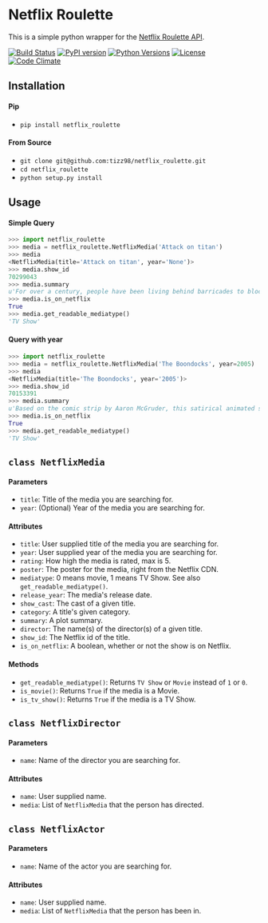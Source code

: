# Netflix Roulette
This is a simple python wrapper for the [Netflix Roulette API](http://netflixroulette.net/api/).

[![Build Status](https://travis-ci.org/tizz98/netflix_roulette.svg?branch=master)](https://travis-ci.org/tizz98/netflix_roulette)
[![PyPI version](https://img.shields.io/pypi/v/netflix_roulette.svg)](https://pypi.python.org/pypi/netflix_roulette)
[![Python Versions](https://img.shields.io/pypi/pyversions/netflix_roulette.svg)](https://pypi.python.org/pypi/netflix_roulette)
[![License](https://img.shields.io/pypi/l/netflix_roulette.svg)](https://github.com/tizz98/netflix_roulette/blob/master/LICENSE.md)
[![Code Climate](https://codeclimate.com/github/tizz98/netflix_roulette/badges/gpa.svg)](https://codeclimate.com/github/tizz98/netflix_roulette)

## Installation
#### Pip
- `pip install netflix_roulette`

#### From Source
- `git clone git@github.com:tizz98/netflix_roulette.git`
- `cd netflix_roulette`
- `python setup.py install`

## Usage
#### Simple Query
```python
>>> import netflix_roulette
>>> media = netflix_roulette.NetflixMedia('Attack on titan')
>>> media
<NetflixMedia(title='Attack on titan', year='None')>
>>> media.show_id
70299043
>>> media.summary
u'For over a century, people have been living behind barricades to block out the giant Titans that threaten to destroy the human race. When a Titan destroys his hometown, young Eren Yeager becomes determined to fight back.'
>>> media.is_on_netflix
True
>>> media.get_readable_mediatype()
'TV Show'
```

#### Query with year
```python
>>> import netflix_roulette
>>> media = netflix_roulette.NetflixMedia('The Boondocks', year=2005)
>>> media
<NetflixMedia(title='The Boondocks', year='2005')>
>>> media.show_id
70153391
>>> media.summary
u'Based on the comic strip by Aaron McGruder, this satirical animated series follows the socially conscious misadventures of Huey Freeman, a preternaturally smart 10-year-old who relocates from inner-city Chicago to the suburbs.'
>>> media.is_on_netflix
True
>>> media.get_readable_mediatype()
'TV Show'
```

## `class NetflixMedia`

#### Parameters
- `title`: Title of the media you are searching for.
- `year`: (Optional) Year of the media you are searching for.

#### Attributes
- `title`: User supplied title of the media you are searching for.
- `year`: User supplied year of the media you are searching for.
- `rating`: How high the media is rated, max is 5.
- `poster`: The poster for the media, right from the Netflix CDN.
- `mediatype`: 0 means movie, 1 means TV Show. See also `get_readable_mediatype()`.
- `release_year`: The media's release date.
- `show_cast`: The cast of a given title.
- `category`: A title's given category.
- `summary`: A plot summary.
- `director`: The name(s) of the director(s) of a given title.
- `show_id`: The Netflix id of the title.
- `is_on_netflix`: A boolean, whether or not the show is on Netflix.

#### Methods
- `get_readable_mediatype()`: Returns `TV Show` or `Movie` instead of `1` or `0`.
- `is_movie()`: Returns `True` if the media is a Movie.
- `is_tv_show()`: Returns `True` if the media is a TV Show.


## `class NetflixDirector`

#### Parameters
- `name`: Name of the director you are searching for.

#### Attributes
- `name`: User supplied name.
- `media`: List of `NetflixMedia` that the person has directed.


## `class NetflixActor`

#### Parameters
- `name`: Name of the actor you are searching for.

#### Attributes
- `name`: User supplied name.
- `media`: List of `NetflixMedia` that the person has been in.
